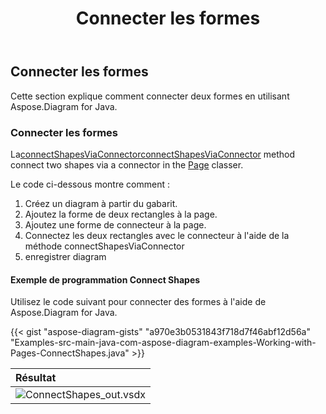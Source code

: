 ﻿---
title: Connecter les formes
type: docs
weight: 90
url: /fr/java/connect-shapes/
description: Cette section explique comment connecter deux formes avec Aspose.Diagram for Java.
---
## **Connecter les formes**
Cette section explique comment connecter deux formes en utilisant Aspose.Diagram for Java.
### **Connecter les formes**
 La[connectShapesViaConnectorconnectShapesViaConnector](https://reference.aspose.com/diagram/java/com.aspose.diagram/page#connectShapesViaConnector(long,%20int,%20long,%20int,%20long)) method connect two shapes via a connector in the [Page](https://reference.aspose.com/diagram/java/com.aspose.diagram/Page) classer.

Le code ci-dessous montre comment :

1. Créez un diagram à partir du gabarit.
1. Ajoutez la forme de deux rectangles à la page.
1. Ajoutez une forme de connecteur à la page.
1. Connectez les deux rectangles avec le connecteur à l'aide de la méthode connectShapesViaConnector
1. enregistrer diagram
#### **Exemple de programmation Connect Shapes**
Utilisez le code suivant pour connecter des formes à l'aide de Aspose.Diagram for Java.

{{< gist "aspose-diagram-gists" "a970e3b0531843f718d7f46abf12d56a" "Examples-src-main-java-com-aspose-diagram-examples-Working-with-Pages-ConnectShapes.java" >}}

|**Résultat**|
|:- |
|![ConnectShapes_out.vsdx](ConnectShapes.png)|
